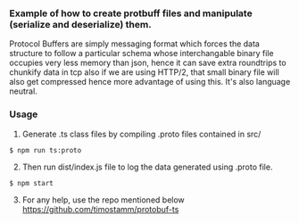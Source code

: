 ### Example of how to create protbuff files and manipulate (serialize and deserialize) them.

Protocol Buffers are simply messaging format which forces the data structure to follow a particular schema whose interchangable binary file occupies very less memory than json, hence it can save extra roundtrips to chunkify data in tcp also if we are using HTTP/2, that small binary file will also get compressed hence more advantage of using this. It's also language neutral.

### Usage

1) Generate .ts class files by compiling .proto files contained in src/
```sh
$ npm run ts:proto
```

2) Then run dist/index.js file to log the data generated using .proto file.
```
$ npm start
```

3) For any help, use the repo mentioned below
https://github.com/timostamm/protobuf-ts
